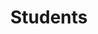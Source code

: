 ---
widget: members
headless: true
weight: 10
active: true

title: "Students"
subtitle: ""

content:
  # Choose which groups/teams of users to display.
  #   Edit `user_groups` in each user's profile to add them to one or more of these groups.
  #   - Management
  #   - Stakeholders
  #   - Track Leaders
  #   - Students
  #   - PhD Students
  #   - MSc Students
  #   - BSc Students
  #   - Assistant Professor
  #   - Full Professor
  #   - Alumni
  user_groups:
    - PhD Students
    - MSc Students
    - BSc Students

design:
  show_role: true
  show_organizations: false
  show_social: true
  show_interests: false

avatar:
    shape: "circle"
---